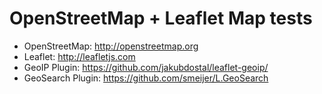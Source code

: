 # OpenStreetMap + Leaflet Map tests

* OpenStreetMap: http://openstreetmap.org
* Leaflet: http://leafletjs.com
* GeoIP Plugin: https://github.com/jakubdostal/leaflet-geoip/
* GeoSearch Plugin: https://github.com/smeijer/L.GeoSearch
